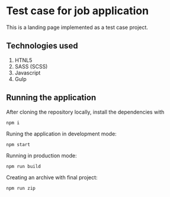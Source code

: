 # Test case for job application

This is a landing page implemented as a test case project.

## Technologies used

1. HTNL5
2. SASS (SCSS)
3. Javascript
4. Gulp

## Running the application

After cloning the repository locally, install the dependencies with
```
npm i
```

Runing the application in development mode:
```
npm start
```

Running in production mode:
```
npm run build
```

Creating an archive with final project:
```
npm run zip
```